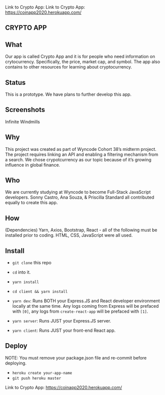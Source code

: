 Link to Crypto App: Link to Crypto App: https://coinapp2020.herokuapp.com/

## CRYPTO APP

## What

Our app is called Crypto App and it is for people who need information on crytocurrency. Specifically, the price, market cap, and symbol. The app also contains to other resources for learning about cryptocurrency.

## Status

This is a prototype. We have plans to further develop this app.

## Screenshots
Infinite Windmills

## Why
This project was created as part of Wyncode Cohort 38’s midterm project. The project requires linking an API and enabling a filtering mechanism from a search. We chose crypotcurrency as our topic because of it’s growing influence in global finance.

## Who
We are currently studying at Wyncode to become Full-Stack JavaScript developers.
Sonny Castro, Ana Souza, & Priscilla Standard all contributed equally to create this app.

## How
(Dependencies)
Yarn, Axios, Bootstrap, React - all of the following must be installed prior to coding.
HTML, CSS, JavaScript were all used.

## Install

- `git clone` this repo
- `cd` into it.
- `yarn install`
- `cd client && yarn install`

- `yarn dev`: Runs BOTH your Express.JS and React developer environment locally at the same time. Any logs coming from Express will be prefaced with `[0]`, any logs from `create-react-app` will be prefaced with `[1]`.
- `yarn server`: Runs JUST your Express.JS server.
- `yarn client`: Runs JUST your front-end React app.

## Deploy
NOTE: You must remove your package.json file and re-commit before deploying.

- `heroku create your-app-name`
- `git push heroku master`

Link to Crypto App: https://coinapp2020.herokuapp.com/
